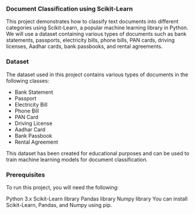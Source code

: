 ### Document Classification using Scikit-Learn
This project demonstrates how to classify text documents into different categories using Scikit-Learn, a popular machine learning library in Python. We will use a dataset containing various types of documents such as bank statements, passports, electricity bills, phone bills, PAN cards, driving licenses, Aadhar cards, bank passbooks, and rental agreements.

### Dataset
The dataset used in this project contains various types of documents in the following classes:

- Bank Statement
- Passport
- Electricity Bill
- Phone Bill
- PAN Card
- Driving License
- Aadhar Card
- Bank Passbook
- Rental Agreement

This dataset has been created for educational purposes and can be used to train machine learning models for document classification.

###  Prerequisites
To run this project, you will need the following:

Python 3.x
Scikit-Learn library
Pandas library
Numpy library
You can install Scikit-Learn, Pandas, and Numpy using pip.
